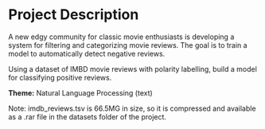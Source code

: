 # Project Description

A new edgy community for classic movie enthusiasts is
developing a system for filtering and categorizing movie reviews. The goal is to train a model to automatically detect negative reviews. 

Using a dataset of IMBD movie reviews with polarity labelling,  build a model for classifying positive reviews. 

**Theme:** Natural Language Processing (text)

Note: imdb_reviews.tsv is 66.5MG in size, so it is compressed and available as a .rar file in the datasets folder of the project. 